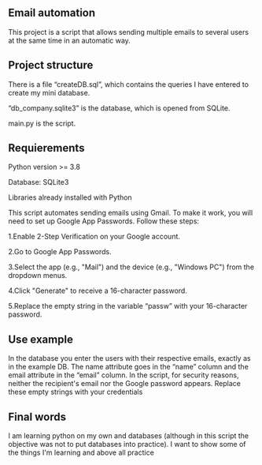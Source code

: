 ## Email automation

This project is a script that allows sending multiple emails to several users at the same time in an automatic way.

## Project structure

There is a file “createDB.sql”, which contains the queries I have entered to create my mini database.

“db_company.sqlite3” is the database, which is opened from SQLite.

main.py is the script.

## Requierements

Python version >= 3.8

Database: SQLite3

Libraries already installed with Python


This script automates sending emails using Gmail. To make it work, you will need to set up Google App Passwords. Follow these steps:

1.Enable 2-Step Verification on your Google account.

2.Go to Google App Passwords.

3.Select the app (e.g., "Mail") and the device (e.g., "Windows PC") from the dropdown menus.

4.Click "Generate" to receive a 16-character password.

5.Replace the empty string in the variable “passw” with your 16-character password.


## Use example

In the database you enter the users with their respective emails, exactly as in the example DB. The name attribute goes in the “name” column and the email attribute in the “email” column. In the script, for security reasons, neither the recipient's email nor the Google password appears. Replace these empty strings with your credentials

## Final words

I am learning python on my own and databases (although in this script the objective was not to put databases into practice). I want to show some of the things I'm learning and above all practice

